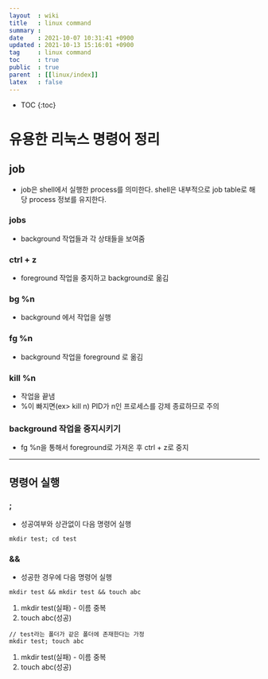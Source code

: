 ```yaml
---
layout  : wiki
title   : linux command
summary : 
date    : 2021-10-07 10:31:41 +0900
updated : 2021-10-13 15:16:01 +0900
tag     : linux command
toc     : true
public  : true
parent  : [[linux/index]]
latex   : false
---
```

* TOC
{:toc}

# 유용한 리눅스 명령어 정리

## job
- job은 shell에서 실행한 process를 의미한다. shell은 내부적으로 job table로 해당 process 정보를 유지한다.

### jobs
- background 작업들과 각 상태들을 보여줌
 
### ctrl + z
- foreground 작업을 중지하고 background로 옮김

### bg %n
- background 에서 작업을 실행

### fg %n
- background 작업을 foreground 로 옮김

### kill %n
- 작업을 끝냄 
- %이 빠지면(ex> kill n) PID가 n인 프로세스를 강제 종료하므로 주의

### background 작업을 중지시키기
- fg %n을 통해서 foreground로 가져온 후 ctrl + z로 중지

---

## 명령어 실행
### ;
- 성공여부와 상관없이 다음 명령어 실행
```
mkdir test; cd test
```

### &&
- 성공한 경우에 다음 명령어 실행
```
mkdir test && mkdir test && touch abc
```
1. mkdir test(실패) - 이름 중복
2. touch abc(성공)
```
// test라는 폴더가 같은 폴더에 존재한다는 가정
mkdir test; touch abc
```
1. mkdir test(실패) - 이름 중복
2. touch abc(성공)

